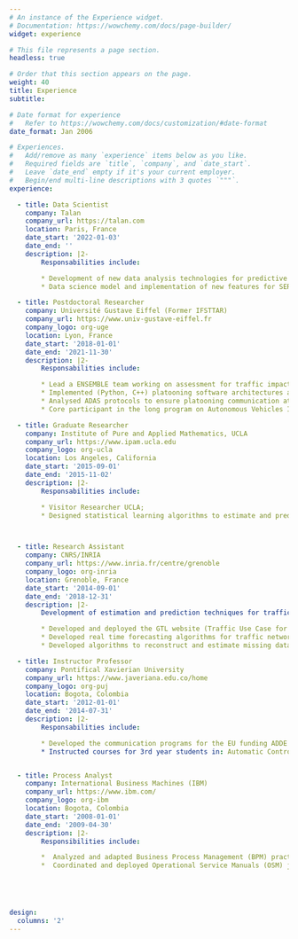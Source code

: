 ```yaml
---
# An instance of the Experience widget.
# Documentation: https://wowchemy.com/docs/page-builder/
widget: experience

# This file represents a page section.
headless: true

# Order that this section appears on the page.
weight: 40
title: Experience
subtitle:

# Date format for experience
#   Refer to https://wowchemy.com/docs/customization/#date-format
date_format: Jan 2006

# Experiences.
#   Add/remove as many `experience` items below as you like.
#   Required fields are `title`, `company`, and `date_start`.
#   Leave `date_end` empty if it's your current employer.
#   Begin/end multi-line descriptions with 3 quotes `"""`.
experience:

  - title: Data Scientist
    company: Talan
    company_url: https://talan.com
    location: Paris, France
    date_start: '2022-01-03'
    date_end: ''
    description: |2-
        Responsabilities include:

        * Development of new data analysis technologies for predictive maintenance for the RATP Group
        * Data science model and implementation of new features for SERVAL 2. Maintenance application for the metro/train system at RATP.

  - title: Postdoctoral Researcher
    company: Université Gustave Eiffel (Former IFSTTAR)
    company_url: https://www.univ-gustave-eiffel.fr
    company_logo: org-uge
    location: Lyon, France
    date_start: '2018-01-01'
    date_end: '2021-11-30'
    description: |2-
        Responsabilities include:

        * Lead a ENSEMBLE team working on assessment for traffic impact of automated vehicle technologies
        * Implemented (Python, C++) platooning software architectures and interfaces for traffic simulators;
        * Analysed ADAS protocols to ensure platooning communication at simulation level;
        * Core participant in the long program on Autonomous Vehicles IPAM UCLA

  - title: Graduate Researcher
    company: Institute of Pure and Applied Mathematics, UCLA
    company_url: https://www.ipam.ucla.edu
    company_logo: org-ucla
    location: Los Angeles, California
    date_start: '2015-09-01'
    date_end: '2015-11-02'
    description: |2-
        Responsabilities include:

        * Visitor Researcher UCLA;
        * Designed statistical learning algorithms to estimate and predict travel time in traffic networks.



  - title: Research Assistant
    company: CNRS/INRIA
    company_url: https://www.inria.fr/centre/grenoble
    company_logo: org-inria
    location: Grenoble, France
    date_start: '2014-09-01'
    date_end: '2018-12-31'
    description: |2-
        Development of estimation and prediction techniques for traffic systems:

        * Developed and deployed the GTL website (Traffic Use Case for the SPEEDD project);
        * Developed real time forecasting algorithms for traffic networks;
        * Developed algorithms to reconstruct and estimate missing data.

  - title: Instructor Professor
    company: Pontifical Xavierian University
    company_url: https://www.javeriana.edu.co/home
    company_logo: org-puj
    location: Bogota, Colombia
    date_start: '2012-01-01'
    date_end: '2014-07-31'
    description: |2-
        Responsabilities include:

        * Developed the communication programs for the EU funding ADDE SALEM;
        * Instructed courses for 3rd year students in: Automatic Control and Dynamical Systems.


  - title: Process Analyst
    company: International Business Machines (IBM)
    company_url: https://www.ibm.com/
    company_logo: org-ibm
    location: Bogota, Colombia
    date_start: '2008-01-01'
    date_end: '2009-04-30'
    description: |2-
        Responsibilities include:

        *  Analyzed and adapted Business Process Management (BPM) practices IT for SO contracts;
        *  Coordinated and deployed Operational Service Manuals (OSM) jointly with IT management for 3 main clients.





design:
  columns: '2'
---
```

